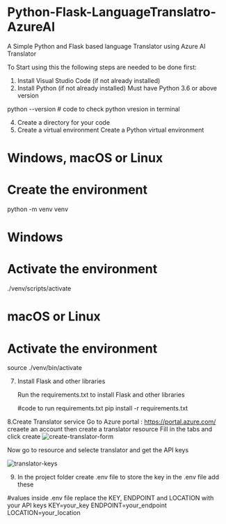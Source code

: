# Python-Flask-LanguageTranslatro-AzureAI
A Simple Python and Flask based language Translator using Azure AI Translator


To Start using this the following steps are needed to be done first:
1. Install Visual Studio Code (if not already installed)
2. Install Python (if not already installed)
  Must have Python 3.6 or above version
 
  python --version   # code to check python vresion in terminal

4. Create a directory for your code
5. Create a virtual environment
  Create a Python virtual environment

  # Windows, macOS or Linux
  # Create the environment
  python -m venv venv


  # Windows
  # Activate the environment
  ./venv/scripts/activate

  # macOS or Linux
  # Activate the environment
  source ./venv/bin/activate

7. Install Flask and other libraries

   Run the requirements.txt to install Flask and other libraries

   #code to run requirements.txt
   pip install -r requirements.txt

8.Create Translator service
  Go to Azure portal : https://portal.azure.com/
  creaete an account then create a translator resource
  Fill in the tabs and click create
  ![create-translator-form](https://github.com/NithinRaj99/Python-Flask-LanguageTranslatro-AzureAI/assets/105411249/bf53484a-162d-43cb-8744-95d82b930140)
  
  Now go to resource and selecte translator and get the API keys
  
  ![translator-keys](https://github.com/NithinRaj99/Python-Flask-LanguageTranslatro-AzureAI/assets/105411249/3c9ccf93-d15d-40d1-a9ac-fdf7cf60c87e)

9. In the project folder create .env file to store the key
  in the .env file add these

  #values inside .env file replace the KEY, ENDPOINT and LOCATION with your API keys
  KEY=your_key
  ENDPOINT=your_endpoint
  LOCATION=your_location
  
  


